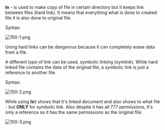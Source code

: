 


  
**ln** - is used to make copy of file in certain directory but it keeps link between files (hard link). It means that everything what is done to created file it is also done to original file.   
  
Syntax:  
  
![150-1.png](150-1.png)  
  
Using hard links can be dangerous because it can completely erase data from a file.  
  
A different type of link can be used, symbolic linking (symlink). While hard linked file contains the data of the original file, a symbolic link is just a reference to another file.   
  
Syntax:  
  
![150-2.png](150-2.png)  
  
While using **ls**it shows that it's linked document and also shows to what file - but **ONLY** for symbolic link. Also despite it has all 777 permissions, it's only a reference so it has the same permissions as the original file.  
  
![150-3.png](150-3.png)  
